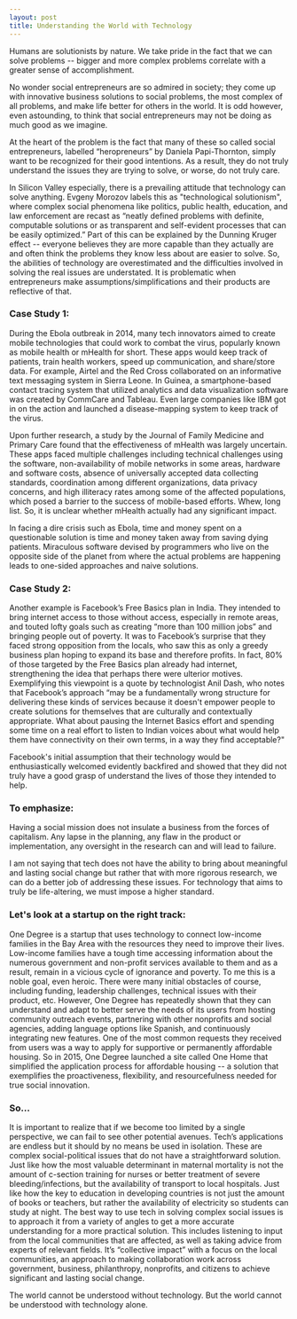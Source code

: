 ```yaml
---
layout: post
title: Understanding the World with Technology
---
```


Humans are solutionists by nature. We take pride in the fact that we can solve problems -- bigger and more complex problems correlate with a greater sense of accomplishment.

No wonder social entrepreneurs are so admired in society; they come up with innovative business solutions to social problems, the most complex of all problems, and make life better for others in the world. It is odd however, even astounding, to think that social entrepreneurs may not be doing as much good as we imagine. 

At the heart of the problem is the fact that many of these so called social entrepreneurs, labelled “heropreneurs” by Daniela Papi-Thornton, simply want to be recognized for their good intentions. As a result, they do not truly understand the issues they are trying to solve, or worse, do not truly care. 

In Silicon Valley especially, there is a prevailing attitude that technology can solve anything. Evgeny Morozov labels this as "technological solutionism", where complex social phenomena like politics, public health, education, and law enforcement are recast as “neatly defined problems with definite, computable solutions or as transparent and self-evident processes that can be easily optimized.” Part of this can be explained by the Dunning Kruger effect -- everyone believes they are more capable than they actually are and often think the problems they know less about are easier to solve. So, the abilities of technology are overestimated and the difficulties involved in solving the real issues are understated. It is problematic when entrepreneurs make assumptions/simplifications and their products are reflective of that.

### Case Study 1:

During the Ebola outbreak in 2014, many tech innovators aimed to create mobile technologies that could work to combat the virus, popularly known as mobile health or mHealth for short. These apps would keep track of patients, train health workers, speed up communication, and share/store data. For example, Airtel and the Red Cross collaborated on an informative text messaging system in Sierra Leone. In Guinea, a smartphone-based contact tracing system that utilized analytics and data visualization software was created by CommCare and Tableau. Even large companies like IBM got in on the action and launched a disease-mapping system to keep track of the virus. 

Upon further research, a study by the Journal of Family Medicine and Primary Care found that the effectiveness of mHealth was largely uncertain. These apps faced multiple challenges including technical challenges using the software, non-availability of mobile networks in some areas, hardware and software costs, absence of universally accepted data collecting standards, coordination among different organizations, data privacy concerns, and high illiteracy rates among some of the affected populations, which posed a barrier to the success of mobile-based efforts. Whew, long list. So, it is unclear whether mHealth actually had any significant impact. 

In facing a dire crisis such as Ebola, time and money spent on a questionable solution is time and money taken away from saving dying patients. Miraculous software devised by programmers who live on the opposite side of the planet from where the actual problems are happening leads to one-sided approaches and naive solutions.

### Case Study 2:

Another example is Facebook’s Free Basics plan in India. They intended to bring internet access to those without access, especially in remote areas, and touted lofty goals such as creating “more than 100 million jobs” and bringing people out of poverty. It was to Facebook’s surprise that they faced strong opposition from the locals, who saw this as only a greedy business plan hoping to expand its base and therefore profits. In fact, 80% of those targeted by the Free Basics plan already had internet, strengthening the idea that perhaps there were ulterior motives. Exemplifying this viewpoint is a quote by technologist Anil Dash, who notes that Facebook’s approach “may be a fundamentally wrong structure for delivering these kinds of services because it doesn't empower people to create solutions for themselves that are culturally and contextually appropriate. What about pausing the Internet Basics effort and spending some time on a real effort to listen to Indian voices about what would help them have connectivity on their own terms, in a way they find acceptable?" 

Facebook's initial assumption that their technology would be enthusiastically welcomed evidently backfired and showed that they did not truly have a good grasp of understand the lives of those they intended to help.

### To emphasize:

Having a social mission does not insulate a business from the forces of capitalism. Any lapse in the planning, any flaw in the product or implementation, any oversight in the research can and will lead to failure.

I am not saying that tech does not have the ability to bring about meaningful and lasting social change but rather that with more rigorous research, we can do a better job of addressing these issues. For technology that aims to truly be life-altering, we must impose a higher standard.

### Let's look at a startup on the right track:

One Degree is a startup that uses technology to connect low-income families in the Bay Area with the resources they need to improve their lives. Low-income families have a tough time accessing information about the numerous government and non-profit services available to them and as a result, remain in a vicious cycle of ignorance and poverty. To me this is a noble goal, even heroic. There were many initial obstacles of course, including funding, leadership challenges, technical issues with their product, etc. However, One Degree has repeatedly shown that they can understand and adapt to better serve the needs of its users from hosting community outreach events, partnering with other nonprofits and social agencies, adding language options like Spanish, and continuously integrating new features. One of the most common requests they received from users was a way to apply for supportive or permanently affordable housing. So in 2015, One Degree launched a site called One Home that simplified the application process for affordable housing -- a solution that exemplifies the proactiveness, flexibility, and resourcefulness needed for true social innovation.

### So...

It is important to realize that if we become too limited by a single perspective, we can fail to see other potential avenues. Tech’s applications are endless but it should by no means be used in isolation. These are complex social-political issues that do not have a straightforward solution. Just like how the most valuable determinant in maternal mortality is not the amount of c-section training for nurses or better treatment of severe bleeding/infections, but the availability of transport to local hospitals. Just like how the key to education in developing countries is not just the amount of books or teachers, but rather the availability of electricity so students can study at night. The best way to use tech in solving complex social issues is to approach it from a variety of angles to get a more accurate understanding for a more practical solution. This includes listening to input from the local communities that are affected, as well as taking advice from experts of relevant fields. It’s “collective impact” with a focus on the local communities, an approach to making collaboration work across government, business, philanthropy, nonprofits, and citizens to achieve significant and lasting social change. 

The world cannot be understood without technology. But the world cannot be understood with technology alone.
